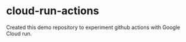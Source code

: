 # cloud-run-actions
Created this demo repository to experiment github actions with Google Cloud run.

